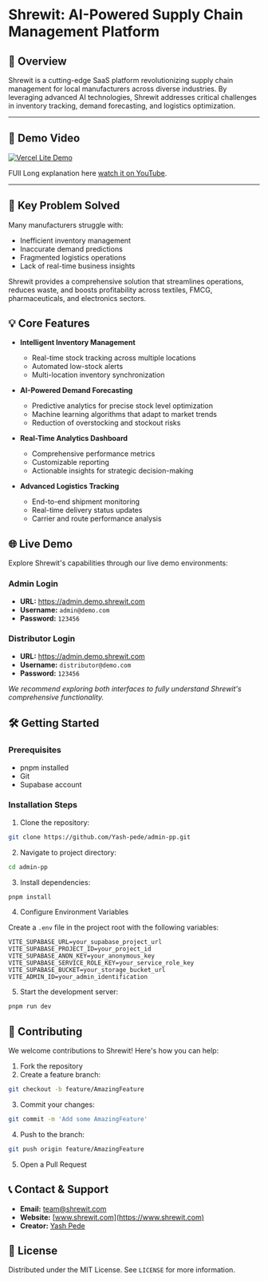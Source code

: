 # Shrewit: AI-Powered Supply Chain Management Platform

## 🚀 Overview

Shrewit is a cutting-edge SaaS platform revolutionizing supply chain management for local manufacturers across diverse industries. By leveraging advanced AI technologies, Shrewit addresses critical challenges in inventory tracking, demand forecasting, and logistics optimization.

---

## 🎥 Demo Video

[![Vercel Lite Demo](https://img.youtube.com/vi/8EqbOZa5QOE/0.jpg)](https://www.youtube.com/watch?v=8EqbOZa5QOE)

FUll Long explanation here [watch it on YouTube](https://www.youtube.com/watch?v=WN91JBAxFZ0).

---

## 🌟 Key Problem Solved

Many manufacturers struggle with:
- Inefficient inventory management
- Inaccurate demand predictions
- Fragmented logistics operations
- Lack of real-time business insights

Shrewit provides a comprehensive solution that streamlines operations, reduces waste, and boosts profitability across textiles, FMCG, pharmaceuticals, and electronics sectors.

## 💡 Core Features

- **Intelligent Inventory Management**
  - Real-time stock tracking across multiple locations
  - Automated low-stock alerts
  - Multi-location inventory synchronization

- **AI-Powered Demand Forecasting**
  - Predictive analytics for precise stock level optimization
  - Machine learning algorithms that adapt to market trends
  - Reduction of overstocking and stockout risks

- **Real-Time Analytics Dashboard**
  - Comprehensive performance metrics
  - Customizable reporting
  - Actionable insights for strategic decision-making

- **Advanced Logistics Tracking**
  - End-to-end shipment monitoring
  - Real-time delivery status updates
  - Carrier and route performance analysis

## 🌐 Live Demo

Explore Shrewit's capabilities through our live demo environments:

### Admin Login
- **URL:** https://admin.demo.shrewit.com
- **Username:** `admin@demo.com`
- **Password:** `123456`

### Distributor Login
- **URL:** https://admin.demo.shrewit.com
- **Username:** `distributor@demo.com`
- **Password:** `123456`

*We recommend exploring both interfaces to fully understand Shrewit's comprehensive functionality.*

## 🛠 Getting Started

### Prerequisites
- pnpm installed
- Git
- Supabase account

### Installation Steps

1. Clone the repository:
```bash
git clone https://github.com/Yash-pede/admin-pp.git
```

2. Navigate to project directory:
```bash
cd admin-pp
```

3. Install dependencies:
```bash
pnpm install
```

4. Configure Environment Variables

Create a `.env` file in the project root with the following variables:
```
VITE_SUPABASE_URL=your_supabase_project_url
VITE_SUPABASE_PROJECT_ID=your_project_id
VITE_SUPABASE_ANON_KEY=your_anonymous_key
VITE_SUPABASE_SERVICE_ROLE_KEY=your_service_role_key
VITE_SUPABASE_BUCKET=your_storage_bucket_url
VITE_ADMIN_ID=your_admin_identification
```

5. Start the development server:
```bash
pnpm run dev
```

## 🤝 Contributing

We welcome contributions to Shrewit! Here's how you can help:

1. Fork the repository
2. Create a feature branch:
```bash
git checkout -b feature/AmazingFeature
```
3. Commit your changes:
```bash
git commit -m 'Add some AmazingFeature'
```
4. Push to the branch:
```bash
git push origin feature/AmazingFeature
```
5. Open a Pull Request

## 📞 Contact & Support

- **Email:** team@shrewit.com
- **Website:** [www.shrewit.com](https://www.shrewit.com)
- **Creator:** [Yash Pede](https://yashpede.in)

## 📄 License

Distributed under the MIT License. See `LICENSE` for more information.
